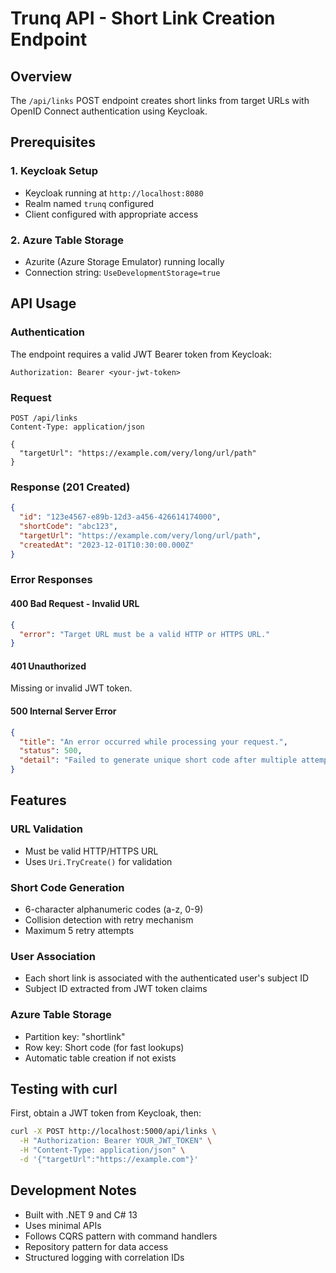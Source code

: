 # Trunq API - Short Link Creation Endpoint

## Overview
The `/api/links` POST endpoint creates short links from target URLs with OpenID Connect authentication using Keycloak.

## Prerequisites

### 1. Keycloak Setup
- Keycloak running at `http://localhost:8080`
- Realm named `trunq` configured
- Client configured with appropriate access

### 2. Azure Table Storage
- Azurite (Azure Storage Emulator) running locally
- Connection string: `UseDevelopmentStorage=true`

## API Usage

### Authentication
The endpoint requires a valid JWT Bearer token from Keycloak:

```http
Authorization: Bearer <your-jwt-token>
```

### Request
```http
POST /api/links
Content-Type: application/json

{
  "targetUrl": "https://example.com/very/long/url/path"
}
```

### Response (201 Created)
```json
{
  "id": "123e4567-e89b-12d3-a456-426614174000",
  "shortCode": "abc123",
  "targetUrl": "https://example.com/very/long/url/path",
  "createdAt": "2023-12-01T10:30:00.000Z"
}
```

### Error Responses

#### 400 Bad Request - Invalid URL
```json
{
  "error": "Target URL must be a valid HTTP or HTTPS URL."
}
```

#### 401 Unauthorized
Missing or invalid JWT token.

#### 500 Internal Server Error
```json
{
  "title": "An error occurred while processing your request.",
  "status": 500,
  "detail": "Failed to generate unique short code after multiple attempts."
}
```

## Features

### URL Validation
- Must be valid HTTP/HTTPS URL
- Uses `Uri.TryCreate()` for validation

### Short Code Generation
- 6-character alphanumeric codes (a-z, 0-9)
- Collision detection with retry mechanism
- Maximum 5 retry attempts

### User Association
- Each short link is associated with the authenticated user's subject ID
- Subject ID extracted from JWT token claims

### Azure Table Storage
- Partition key: "shortlink"
- Row key: Short code (for fast lookups)
- Automatic table creation if not exists

## Testing with curl

First, obtain a JWT token from Keycloak, then:

```bash
curl -X POST http://localhost:5000/api/links \
  -H "Authorization: Bearer YOUR_JWT_TOKEN" \
  -H "Content-Type: application/json" \
  -d '{"targetUrl":"https://example.com"}'
```

## Development Notes

- Built with .NET 9 and C# 13
- Uses minimal APIs
- Follows CQRS pattern with command handlers
- Repository pattern for data access
- Structured logging with correlation IDs